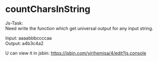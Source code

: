 # countCharsInString
Js-Task: <br/>
Need write the function which get universal output for any input string.

Input: aaaabbbccccaa<br/>
Output: a4b3c4a2<br/>



U can view it in jsbin: https://jsbin.com/yirihemisa/4/edit?js,console
